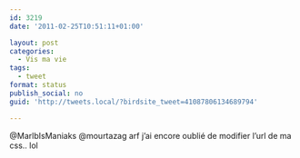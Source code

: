 ```yaml
---
id: 3219
date: '2011-02-25T10:51:11+01:00'

layout: post
categories:
  - Vis ma vie
tags:
  - tweet
format: status
publish_social: no
guid: 'http://tweets.local/?birdsite_tweet=41087806134689794'

---
```


@MarlbIsManiaks @mourtazag arf j’ai encore oublié de modifier l’url de ma css.. lol